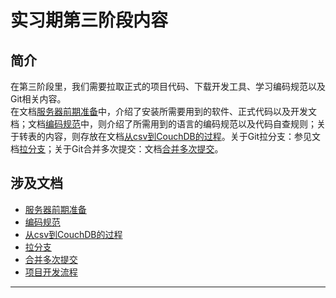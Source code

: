 # 实习期第三阶段内容

## 简介

在第三阶段里，我们需要拉取正式的项目代码、下载开发工具、学习编码规范以及Git相关内容。<br>
在文档[服务器前期准备](/lib/服务器前期准备.md)中，介绍了安装所需要用到的软件、正式代码以及开发文档；文档[编码规范](/lib/code_guide.md)中，则介绍了所需用到的语言的编码规范以及代码自查规则；关于转表的内容，则存放在文档[从csv到CouchDB的过程](/lib/js.md)。关于Git拉分支：参见文档[拉分支](/lib/branch.md)；关于Git合并多次提交：文档[合并多次提交](/lib/git.md)。

## 涉及文档

* [服务器前期准备](/lib/服务器前期准备.md)
* [编码规范](/lib/code_guide.md)
* [从csv到CouchDB的过程](/lib/js.md)
* [拉分支](/lib/branch.md)
* [合并多次提交](/lib/git.md)
* [项目开发流程](/lib/项目开发流程.md)

---
